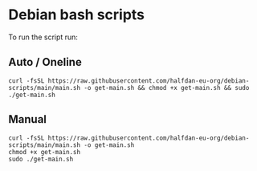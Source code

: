 # Debian bash scripts
To run the script run:
## Auto / Oneline
`curl -fsSL https://raw.githubusercontent.com/halfdan-eu-org/debian-scripts/main/main.sh -o get-main.sh && chmod +x get-main.sh && sudo ./get-main.sh`
## Manual
`curl -fsSL https://raw.githubusercontent.com/halfdan-eu-org/debian-scripts/main/main.sh -o get-main.sh`\
`chmod +x get-main.sh`\
`sudo ./get-main.sh`
